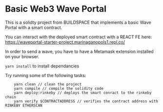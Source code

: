 # Basic Web3 Wave Portal

This is a solidty project from BUILDSPACE that implements a basic Wave Portal with a smart contract.

You can interact with the deployed smart contract with a REACT FE here:
<https://waveportal-starter-project.marinaganopols1.repl.co/>

In order to send a wave, you have to have a Metamask extension installed on your browser.

`yarn install` to install dependancies

Try running some of the following tasks:

```shell
    yarn clean // clean the project
    yarn compile // compile the solidity code
    yarn deploy:rinkeby // deploys the smart conract to the rinkeby chain
    yarn verify $CONTRACTADDRESS // verifies the contract address with RINKEBY ETHERSCAN
```
